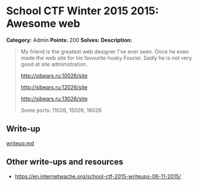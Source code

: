 # School CTF Winter 2015 2015: Awesome web

**Category:** Admin
**Points:** 200
**Solves:** 
**Description:**

> My friend is the greatest web designer I've ever seen. Once he even made the web site for his favourite husky Fourier. Sadly he is not very good at site administration.
> 
> <http://sibears.ru:10026/site>
> 
> <http://sibears.ru:12026/site>
> 
> <http://sibears.ru:13026/site>
> 
> Some ports: 11026, 15026, 16026


## Write-up

[writeup.md](./writeup.md)

## Other write-ups and resources

* <https://en.internetwache.org/school-ctf-2015-writeups-06-11-2015/>
